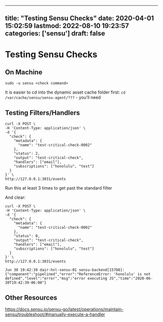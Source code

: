 
---
title: "Testing Sensu Checks"
date: 2020-04-01 15:02:59
lastmod: 2022-08-10 19:23:57
categories: ['sensu']
draft: false
---


# Testing Sensu Checks
## On Machine
```
sudo -u sensu <check command>
```

It is easier to cd into the dynamic asset cache folder first:
`cd /var/cache/sensu/sensu-agent/???` - you’ll need 

## Testing Filters/Handlers
```
curl -X POST \
-H 'Content-Type: application/json' \
-d '{
  "check": {
    "metadata": {
      "name": "test-critical-check-0002"
    },
    "status": 2,
    "output": "test-critical-check",
    "handlers": ["email"],
    "subscriptions": ["honolulu", "test"]
  }
}' \
http://127.0.0.1:3031/events 
```

Run this at least 3 times to get past the standard filter

And clear:
```
curl -X POST \
-H 'Content-Type: application/json' \
-d '{
  "check": {
    "metadata": {
      "name": "test-critical-check-0002"
    },
    "status": 0,
    "output": "test-critical-check",
    "handlers": ["email"],
    "subscriptions": ["honolulu", "test"]
  }
}' \
http://127.0.0.1:3031/events 
```

```
Jun 30 19:42:39 dair-hnl-sensu-01 sensu-backend[15708]: {"component":"pipelined","error":"ReferenceError: 'honolulu' is not defined","level":"error","msg":"error executing JS","time":"2020-06-30T19:42:39-06:00"}
```

## Other Resources
https://docs.sensu.io/sensu-go/latest/operations/maintain-sensu/troubleshoot/#manually-execute-a-handler

<!-- #public #sensu -->

<!-- {BearID:1C0AFCA6-28B6-43A8-B5F8-9B143E15A225-1087-000085409E159F25} -->
